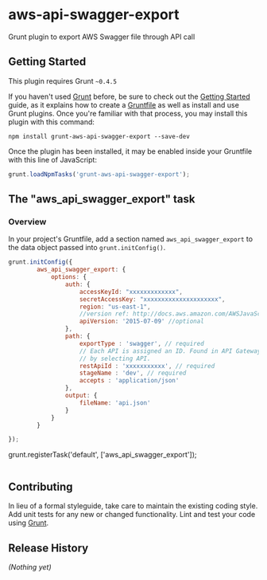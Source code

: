 # aws-api-swagger-export
Grunt plugin to export AWS Swagger file through API call

## Getting Started
This plugin requires Grunt `~0.4.5`

If you haven't used [Grunt](http://gruntjs.com/) before, be sure to check out the [Getting Started](http://gruntjs.com/getting-started) guide, as it explains how to create a [Gruntfile](http://gruntjs.com/sample-gruntfile) as well as install and use Grunt plugins. Once you're familiar with that process, you may install this plugin with this command:

```shell
npm install grunt-aws-api-swagger-export --save-dev
```

Once the plugin has been installed, it may be enabled inside your Gruntfile with this line of JavaScript:

```js
grunt.loadNpmTasks('grunt-aws-api-swagger-export');
```

## The "aws_api_swagger_export" task

### Overview
In your project's Gruntfile, add a section named `aws_api_swagger_export` to the data object passed into `grunt.initConfig()`.

```js
grunt.initConfig({
  		aws_api_swagger_export: {
			options: {
				auth: {
					accessKeyId: "xxxxxxxxxxxxx",
					secretAccessKey: "xxxxxxxxxxxxxxxxxxxxx",
					region: "us-east-1",
					//version ref: http://docs.aws.amazon.com/AWSJavaScriptSDK/latest/AWS/APIGateway.html
					apiVersion: '2015-07-09' //optional
				},
				path: {						
					exportType : 'swagger', // required 
					// Each API is assigned an ID. Found in API Gateway Console header
					// by selecting API. 
					restApiId : 'xxxxxxxxxxx', // required 
					stageName : 'dev', // required 
					accepts : 'application/json'
				},
				output: {
					fileName: 'api.json'
				}
			}
	    }

});
```

grunt.registerTask('default', ['aws_api_swagger_export']);

```

```

## Contributing
In lieu of a formal styleguide, take care to maintain the existing coding style. Add unit tests for any new or changed functionality. Lint and test your code using [Grunt](http://gruntjs.com/).

## Release History
_(Nothing yet)_
